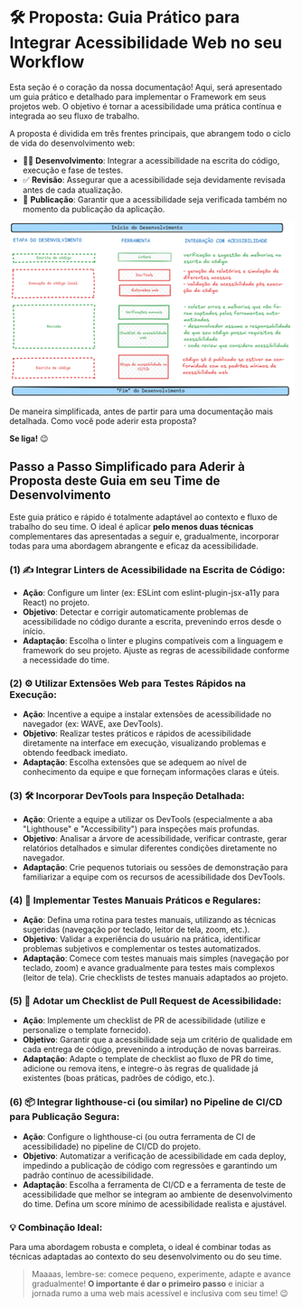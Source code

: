 # 🛠️ Proposta: Guia Prático para Integrar Acessibilidade Web no seu Workflow

Esta seção é o coração da nossa documentação! Aqui, será apresentado um guia prático e detalhado para implementar o Framework em seus projetos web. O objetivo é tornar a acessibilidade uma prática contínua e integrada ao seu fluxo de trabalho.

A proposta é dividida em três frentes principais, que abrangem todo o ciclo de vida do desenvolvimento web:
- 🧑‍💻 **Desenvolvimento**: Integrar a acessibilidade na escrita do código, execução e fase de testes.
- ✅ **Revisão**: Assegurar que a acessibilidade seja devidamente revisada antes de cada atualização.
- 🚀 **Publicação**: Garantir que a acessibilidade seja verificada também no momento da publicação da aplicação.

![Fluxograma do guia](../assets/fluxograma.png)

De maneira simplificada, antes de partir para uma documentação mais detalhada. Como você pode aderir esta proposta?

**Se liga!** 😉

## Passo a Passo Simplificado para Aderir à Proposta deste Guia em seu Time de Desenvolvimento

Este guia prático e rápido é totalmente adaptável ao contexto e fluxo de trabalho do seu time. O ideal é aplicar **pelo menos duas técnicas** complementares das apresentadas a seguir e, gradualmente, incorporar todas para uma abordagem abrangente e eficaz da acessibilidade.

### (1) ✍️ Integrar Linters de Acessibilidade na Escrita de Código:

*   **Ação**: Configure um linter (ex: ESLint com eslint-plugin-jsx-a11y para React) no projeto.
*   **Objetivo**: Detectar e corrigir automaticamente problemas de acessibilidade no código durante a escrita, prevenindo erros desde o início.
*   **Adaptação**: Escolha o linter e plugins compatíveis com a linguagem e framework do seu projeto. Ajuste as regras de acessibilidade conforme a necessidade do time.

### (2) ⚙️ Utilizar Extensões Web para Testes Rápidos na Execução:

*   **Ação**: Incentive a equipe a instalar extensões de acessibilidade no navegador (ex: WAVE, axe DevTools).
*   **Objetivo**: Realizar testes práticos e rápidos de acessibilidade diretamente na interface em execução, visualizando problemas e obtendo feedback imediato.
*   **Adaptação**: Escolha extensões que se adequem ao nível de conhecimento da equipe e que forneçam informações claras e úteis.

### (3) 🛠️ Incorporar DevTools para Inspeção Detalhada:

*   **Ação**: Oriente a equipe a utilizar os DevTools (especialmente a aba "Lighthouse" e "Accessibility") para inspeções mais profundas.
*   **Objetivo**: Analisar a árvore de acessibilidade, verificar contraste, gerar relatórios detalhados e simular diferentes condições diretamente no navegador.
*   **Adaptação**: Crie pequenos tutoriais ou sessões de demonstração para familiarizar a equipe com os recursos de acessibilidade dos DevTools.

### (4) 🧑‍ Implementar Testes Manuais Práticos e Regulares:

*   **Ação**: Defina uma rotina para testes manuais, utilizando as técnicas sugeridas (navegação por teclado, leitor de tela, zoom, etc.).
*   **Objetivo**: Validar a experiência do usuário na prática, identificar problemas subjetivos e complementar os testes automatizados.
*   **Adaptação**: Comece com testes manuais mais simples (navegação por teclado, zoom) e avance gradualmente para testes mais complexos (leitor de tela). Crie checklists de testes manuais adaptados ao projeto.

### (5) 🚀 Adotar um Checklist de Pull Request de Acessibilidade:

*   **Ação**: Implemente um checklist de PR de acessibilidade (utilize e personalize o template fornecido).
*   **Objetivo**: Garantir que a acessibilidade seja um critério de qualidade em cada entrega de código, prevenindo a introdução de novas barreiras.
*   **Adaptação**: Adapte o template de checklist ao fluxo de PR do time, adicione ou remova itens, e integre-o às regras de qualidade já existentes (boas práticas, padrões de código, etc.).

### (6) 📦 Integrar lighthouse-ci (ou similar) no Pipeline de CI/CD para Publicação Segura:

*   **Ação**: Configure o lighthouse-ci (ou outra ferramenta de CI de acessibilidade) no pipeline de CI/CD do projeto.
*   **Objetivo**: Automatizar a verificação de acessibilidade em cada deploy, impedindo a publicação de código com regressões e garantindo um padrão contínuo de acessibilidade.
*   **Adaptação**: Escolha a ferramenta de CI/CD e a ferramenta de teste de acessibilidade que melhor se integram ao ambiente de desenvolvimento do time. Defina um score mínimo de acessibilidade realista e ajustável.

### 💡 Combinação Ideal:

Para uma abordagem robusta e completa, o ideal é combinar todas as técnicas adaptadas ao contexto do seu desenvolvimento ou do seu time.

> Maaaas, lembre-se: comece pequeno, experimente, adapte e avance gradualmente! **O importante é dar o primeiro passo** e iniciar a jornada rumo a uma web mais acessível e inclusiva com seu time! 😉
